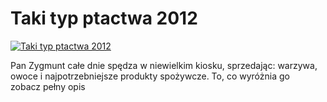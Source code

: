 Taki typ ptactwa 2012 
=============
[![Taki typ ptactwa 2012 ](http://vidos.pl/images/player.gif)](http://vidos.pl/taki-typ-ptactwa-2012)

 Pan Zygmunt całe dnie spędza w niewielkim kiosku, sprzedając: warzywa, owoce i najpotrzebniejsze produkty spożywcze. To, co wyróżnia go zobacz pełny opis

